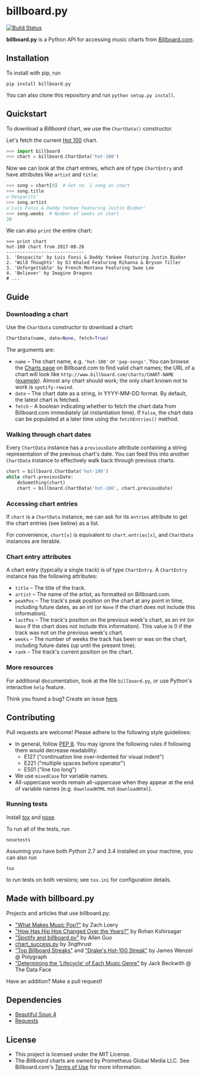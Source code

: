 billboard.py
============

[![Build Status](https://travis-ci.org/guoguo12/billboard-charts.svg)](https://travis-ci.org/guoguo12/billboard-charts)

**billboard.py** is a Python API for accessing music charts from [Billboard.com](http://www.billboard.com/charts/).

Installation
------------

To install with pip, run

```
pip install billboard.py
```

You can also clone this repository and run `python setup.py install`.

Quickstart
----------

To download a *Billboard* chart, we use the `ChartData()` constructor.

Let's fetch the current [Hot 100](http://www.billboard.com/charts/hot-100) chart.

```Python
>>> import billboard
>>> chart = billboard.ChartData('hot-100')
```

Now we can look at the chart entries, which are of type `ChartEntry` and have attributes like `artist` and `title`:

```Python
>>> song = chart[0]  # Get no. 1 song on chart
>>> song.title
u'Despacito'
>>> song.artist
u'Luis Fonsi & Daddy Yankee Featuring Justin Bieber'
>>> song.weeks  # Number of weeks on chart
30
```

We can also `print` the entire chart:

```
>>> print chart
hot-100 chart from 2017-08-26
-----------------------------
1. 'Despacito' by Luis Fonsi & Daddy Yankee Featuring Justin Bieber
2. 'Wild Thoughts' by DJ Khaled Featuring Rihanna & Bryson Tiller
3. 'Unforgettable' by French Montana Featuring Swae Lee
4. 'Believer' by Imagine Dragons
# ...
```

Guide
-----

### Downloading a chart

Use the `ChartData` constructor to download a chart:

```Python
ChartData(name, date=None, fetch=True)
```

The arguments are:

* `name` &ndash; The chart name, e.g. `'hot-100'` or `'pop-songs'`. You can browse the [Charts page](http://www.billboard.com/charts) on Billboard.com to find valid chart names; the URL of a chart will look like `http://www.billboard.com/charts/CHART-NAME` ([example](http://www.billboard.com/charts/artist-100)). Almost any chart should work; the only chart known not to work is `spotify-rewind`.
* `date` &ndash; The chart date as a string, in YYYY-MM-DD format. By default, the latest chart is fetched.
* `fetch` &ndash; A boolean indicating whether to fetch the chart data from Billboard.com immediately (at instantiation time). If `False`, the chart data can be populated at a later time using the `fetchEntries()` method.

### Walking through chart dates

Every `ChartData` instance has a `previousDate` attribute containing a string representation of the previous chart's date. You can feed this into another `ChartData` instance to effectively walk back through previous charts.

```python
chart = billboard.ChartData('hot-100')
while chart.previousDate:
    doSomething(chart)
    chart = billboard.ChartData('hot-100', chart.previousDate)
``` 

### Accessing chart entries

If `chart` is a `ChartData` instance, we can ask for its `entries` attribute to get the chart entries (see below) as a list.

For convenience, `chart[x]` is equivalent to `chart.entries[x]`, and `ChartData` instances are iterable.

### Chart entry attributes

A chart entry (typically a single track) is of type `ChartEntry`. A `ChartEntry` instance has the following attributes:

* `title` &ndash; The title of the track.
* `artist` &ndash; The name of the artist, as formatted on Billboard.com.
* `peakPos` &ndash; The track's peak position on the chart at any point in time, including future dates, as an int (or `None` if the chart does not include this information).
* `lastPos` &ndash; The track's position on the previous week's chart, as an int (or `None` if the chart does not include this information). This value is 0 if the track was not on the previous week's chart.
* `weeks` &ndash; The number of weeks the track has been or was on the chart, including future dates (up until the present time).
* `rank` &ndash; The track's current position on the chart.

### More resources

For additional documentation, look at the file `billboard.py`, or use Python's interactive `help` feature.

Think you found a bug? Create an issue [here](https://github.com/guoguo12/billboard-charts/issues).

Contributing
------------

Pull requests are welcome! Please adhere to the following style guidelines:

* In general, follow [PEP 8](https://www.python.org/dev/peps/pep-0008/). You may ignore the following rules if following them would decrease readability:
    * E127 ("continuation line over-indented for visual indent")
    * E221 ("multiple spaces before operator")
    * E501 ("line too long")
* We use `mixedCase` for variable names.
* All-uppercase words remain all-uppercase when they appear at the end of variable names (e.g. `downloadHTML` not `downloadHtml`).

### Running tests

Install [tox](https://tox.readthedocs.org/en/latest/) and [nose](https://nose.readthedocs.org/en/latest/).

To run all of the tests, run

```
nosetests
```

Assuming you have both Python 2.7 and 3.4 installed on your machine, you can also run

```
tox
```

to run tests on both versions; see `tox.ini` for configuration details.

Made with billboard.py
------------
Projects and articles that use billboard.py:

* ["What Makes Music Pop?"](https://cs1951a2016millionsong.wordpress.com/2016/05/14/final-report/) by Zach Loery
* ["How Has Hip Hop Changed Over the Years?"](https://rohankshir.github.io/2016/02/28/topic-modeling-on-hiphop/) by Rohan Kshirsagar
* ["Spotify and billboard.py"](http://aguo.us/writings/spotify-billboard.html) by Allen Guo
* [chart_success.py](https://github.com/3ngthrust/calculate-chart-success-2/) by 3ngthrust
* ["Top Billboard Streaks"](https://twitter.com/polygraphing/status/748543281345224704) and ["Drake's Hot-100 Streak"](https://twitter.com/polygraphing/status/748987711541940224) by James Wenzel @ Polygraph
* ["Determining the 'Lifecycle' of Each Music Genre"](http://thedataface.com/genre-lifecycles/) by Jack Beckwith @ The Data Face

Have an addition? Make a pull request!

Dependencies
------------
* [Beautiful Soup 4](http://www.crummy.com/software/BeautifulSoup/)
* [Requests](http://requests.readthedocs.org/en/latest/) 

License
-------

* This project is licensed under the MIT License.
* The *Billboard* charts are owned by Prometheus Global Media LLC. See Billboard.com's [Terms of Use](http://www.billboard.com/terms-of-use) for more information.

